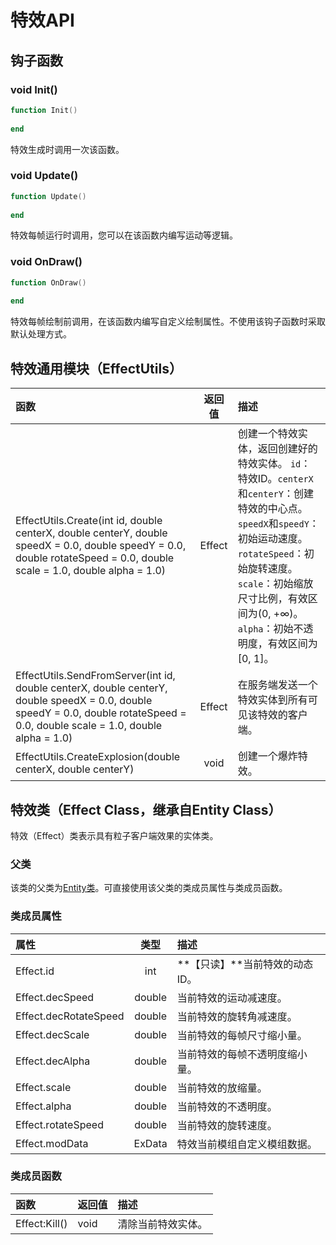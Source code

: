 # 特效API

## 钩子函数

### void Init\(\)

```lua
function Init()
    
end
```

特效生成时调用一次该函数。

### void Update\(\)

```lua
function Update()
    
end
```

特效每帧运行时调用，您可以在该函数内编写运动等逻辑。

### void OnDraw\(\)

```lua
function OnDraw()
    
end
```

特效每帧绘制前调用，在该函数内编写自定义绘制属性。不使用该钩子函数时采取默认处理方式。

## 特效通用模块（EffectUtils）

| 函数 | 返回值 | 描述 |
| :--- | :---: | :--- |
| EffectUtils.Create\(int id, double centerX, double centerY, double speedX = 0.0, double speedY = 0.0, double rotateSpeed = 0.0, double scale = 1.0, double alpha = 1.0\) | Effect | 创建一个特效实体，返回创建好的特效实体。 `id`：特效ID。`centerX`和`centerY`：创建特效的中心点。`speedX`和`speedY`：初始运动速度。`rotateSpeed`：初始旋转速度。`scale`：初始缩放尺寸比例，有效区间为\(0, +∞\)。`alpha`：初始不透明度，有效区间为\[0, 1\]。 |
| EffectUtils.SendFromServer\(int id, double centerX, double centerY, double speedX = 0.0, double speedY = 0.0, double rotateSpeed = 0.0, double scale = 1.0, double alpha = 1.0\) | Effect | 在服务端发送一个特效实体到所有可见该特效的客户端。 |
| EffectUtils.CreateExplosion\(double centerX, double centerY\) | void | 创建一个爆炸特效。 |

## 特效类（Effect Class，继承自Entity Class）

特效（Effect）类表示具有粒子客户端效果的实体类。

### 父类

该类的父类为[Entity类](entity.md#shi-ti-lei-entity-class)。可直接使用该父类的类成员属性与类成员函数。

### 类成员属性

| 属性 | 类型 | 描述 |
| :--- | :---: | :--- |
| Effect.id | int | **【只读】**当前特效的动态ID。 |
| Effect.decSpeed | double | 当前特效的运动减速度。 |
| Effect.decRotateSpeed | double | 当前特效的旋转角减速度。 |
| Effect.decScale | double | 当前特效的每帧尺寸缩小量。 |
| Effect.decAlpha | double | 当前特效的每帧不透明度缩小量。 |
| Effect.scale | double | 当前特效的放缩量。 |
| Effect.alpha | double | 当前特效的不透明度。 |
| Effect.rotateSpeed | double | 当前特效的旋转速度。 |
| Effect.modData | ExData | 特效当前模组自定义模组数据。 |

### 类成员函数

| 函数 | 返回值 | 描述 |
| :--- | :--- | :--- |
| Effect:Kill\(\) | void | 清除当前特效实体。 |




